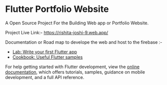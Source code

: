 # Flutter Portfolio Website

A Open Source Project For the Building Web app or Portfolio Website.

Project Live Link:- https://rishita-joshi-9.web.app/

Documentation or Road map to develope the web and host to the firebase  :-




- [Lab: Write your first Flutter app](https://docs.flutter.dev/get-started/codelab)
- [Cookbook: Useful Flutter samples](https://docs.flutter.dev/cookbook)

For help getting started with Flutter development, view the
[online documentation](https://docs.flutter.dev/), which offers tutorials,
samples, guidance on mobile development, and a full API reference.
